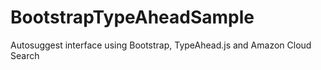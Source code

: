 # BootstrapTypeAheadSample
Autosuggest interface using Bootstrap, TypeAhead.js and Amazon Cloud Search
